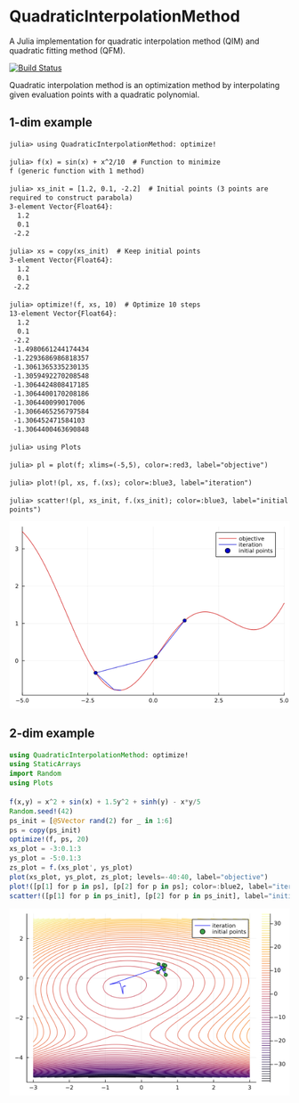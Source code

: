 # QuadraticInterpolationMethod

A Julia implementation for quadratic interpolation method (QIM) and quadratic fitting method (QFM).

[![Build Status](https://github.com/hyrodium/QuadraticInterpolationMethod.jl/actions/workflows/CI.yml/badge.svg?branch=main)](https://github.com/hyrodium/QuadraticInterpolationMethod.jl/actions/workflows/CI.yml?query=branch%3Amain)

Quadratic interpolation method is an optimization method by interpolating given evaluation points with a quadratic polynomial.

## 1-dim example
```julia-repl
julia> using QuadraticInterpolationMethod: optimize!

julia> f(x) = sin(x) + x^2/10  # Function to minimize
f (generic function with 1 method)

julia> xs_init = [1.2, 0.1, -2.2]  # Initial points (3 points are required to construct parabola)
3-element Vector{Float64}:
  1.2
  0.1
 -2.2

julia> xs = copy(xs_init)  # Keep initial points
3-element Vector{Float64}:
  1.2
  0.1
 -2.2

julia> optimize!(f, xs, 10)  # Optimize 10 steps
13-element Vector{Float64}:
  1.2
  0.1
 -2.2
 -1.4980661244174434
 -1.2293686986818357
 -1.3061365335230135
 -1.3059492270208548
 -1.3064424808417185
 -1.3064400170208186
 -1.306440099017006
 -1.3066465256797584
 -1.306452471584103
 -1.3064400463690848

julia> using Plots

julia> pl = plot(f; xlims=(-5,5), color=:red3, label="objective")

julia> plot!(pl, xs, f.(xs); color=:blue3, label="iteration")

julia> scatter!(pl, xs_init, f.(xs_init); color=:blue3, label="initial points")
```

![](docs/src/img/1-dim.png)

## 2-dim example

```julia
using QuadraticInterpolationMethod: optimize!
using StaticArrays
import Random
using Plots

f(x,y) = x^2 + sin(x) + 1.5y^2 + sinh(y) - x*y/5
Random.seed!(42)
ps_init = [@SVector rand(2) for _ in 1:6]
ps = copy(ps_init)
optimize!(f, ps, 20)
xs_plot = -3:0.1:3
ys_plot = -5:0.1:3
zs_plot = f.(xs_plot', ys_plot)
plot(xs_plot, ys_plot, zs_plot; levels=-40:40, label="objective")
plot!([p[1] for p in ps], [p[2] for p in ps]; color=:blue2, label="iteration")
scatter!([p[1] for p in ps_init], [p[2] for p in ps_init], label="initial points")
```

![](docs/src/img/2-dim.png)
